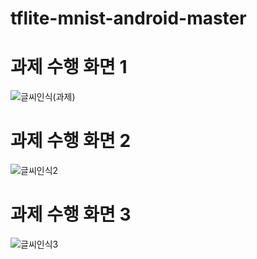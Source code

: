 # tflite-mnist-android-master

# 과제 수행 화면 1
![글씨인식(과제)](https://user-images.githubusercontent.com/127086592/233671188-7038e540-f0ff-4e26-8867-5d6330c27b04.png)

# 과제 수행 화면 2
![글씨인식2](https://user-images.githubusercontent.com/127086592/233671430-4dbd9efc-1d59-49c0-b0bc-ed5507de79f4.png)

# 과제 수행 화면 3
![글씨인식3](https://user-images.githubusercontent.com/127086592/233671451-ffd3e7aa-c8e6-49f3-b589-f43b6dbceccf.png)
